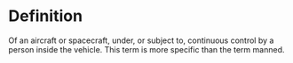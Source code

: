 # Definition

Of an aircraft or spacecraft, under, or subject to, continuous control
by a person inside the vehicle. This term is more specific than the term
manned.
